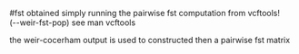 
#fst obtained simply running the pairwise fst computation from vcftools!  
(--weir-fst-pop) 
see man vcftools 

the weir-cocerham output is used to constructed then a pairwise fst matrix
